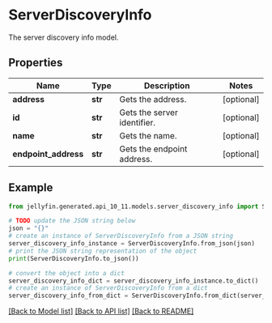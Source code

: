 # ServerDiscoveryInfo

The server discovery info model.

## Properties

Name | Type | Description | Notes
------------ | ------------- | ------------- | -------------
**address** | **str** | Gets the address. | [optional] 
**id** | **str** | Gets the server identifier. | [optional] 
**name** | **str** | Gets the name. | [optional] 
**endpoint_address** | **str** | Gets the endpoint address. | [optional] 

## Example

```python
from jellyfin.generated.api_10_11.models.server_discovery_info import ServerDiscoveryInfo

# TODO update the JSON string below
json = "{}"
# create an instance of ServerDiscoveryInfo from a JSON string
server_discovery_info_instance = ServerDiscoveryInfo.from_json(json)
# print the JSON string representation of the object
print(ServerDiscoveryInfo.to_json())

# convert the object into a dict
server_discovery_info_dict = server_discovery_info_instance.to_dict()
# create an instance of ServerDiscoveryInfo from a dict
server_discovery_info_from_dict = ServerDiscoveryInfo.from_dict(server_discovery_info_dict)
```
[[Back to Model list]](../README.md#documentation-for-models) [[Back to API list]](../README.md#documentation-for-api-endpoints) [[Back to README]](../README.md)



